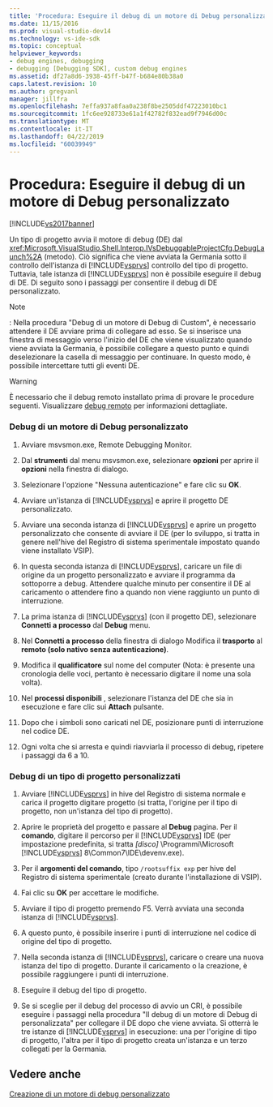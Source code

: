 ```yaml
---
title: 'Procedura: Eseguire il debug di un motore di Debug personalizzato | Microsoft Docs'
ms.date: 11/15/2016
ms.prod: visual-studio-dev14
ms.technology: vs-ide-sdk
ms.topic: conceptual
helpviewer_keywords:
- debug engines, debugging
- debugging [Debugging SDK], custom debug engines
ms.assetid: df27a8d6-3938-45ff-b47f-b684e80b38a0
caps.latest.revision: 10
ms.author: gregvanl
manager: jillfra
ms.openlocfilehash: 7effa937a8faa0a238f8be2505ddf47223010bc1
ms.sourcegitcommit: 1fc6ee928733e61a1f42782f832ead9f7946d00c
ms.translationtype: MT
ms.contentlocale: it-IT
ms.lasthandoff: 04/22/2019
ms.locfileid: "60039949"
---
```

# <a name="how-to-debug-a-custom-debug-engine"></a>Procedura: Eseguire il debug di un motore di Debug personalizzato
[!INCLUDE[vs2017banner](../../includes/vs2017banner.md)]

Un tipo di progetto avvia il motore di debug (DE) dal <xref:Microsoft.VisualStudio.Shell.Interop.IVsDebuggableProjectCfg.DebugLaunch%2A> (metodo). Ciò significa che viene avviata la Germania sotto il controllo dell'istanza di [!INCLUDE[vsprvs](../../includes/vsprvs-md.md)] controllo del tipo di progetto. Tuttavia, tale istanza di [!INCLUDE[vsprvs](../../includes/vsprvs-md.md)] non è possibile eseguire il debug di DE. Di seguito sono i passaggi per consentire il debug di DE personalizzato.  
  
> [!NOTE]
>  :     Nella procedura "Debug di un motore di Debug di Custom", è necessario attendere il DE avviare prima di collegare ad esso. Se si inserisce una finestra di messaggio verso l'inizio del DE che viene visualizzato quando viene avviata la Germania, è possibile collegare a questo punto e quindi deselezionare la casella di messaggio per continuare. In questo modo, è possibile intercettare tutti gli eventi DE.  
  
> [!WARNING]
>  È necessario che il debug remoto installato prima di provare le procedure seguenti. Visualizzare [debug remoto](../../debugger/remote-debugging.md) per informazioni dettagliate.  
  
### <a name="debugging-a-custom-debug-engine"></a>Debug di un motore di Debug personalizzato  
  
1. Avviare msvsmon.exe, Remote Debugging Monitor.  
  
2. Dal **strumenti** dal menu msvsmon.exe, selezionare **opzioni** per aprire il **opzioni** nella finestra di dialogo.  
  
3. Selezionare l'opzione "Nessuna autenticazione" e fare clic su **OK**.  
  
4. Avviare un'istanza di [!INCLUDE[vsprvs](../../includes/vsprvs-md.md)] e aprire il progetto DE personalizzato.  
  
5. Avviare una seconda istanza di [!INCLUDE[vsprvs](../../includes/vsprvs-md.md)] e aprire un progetto personalizzato che consente di avviare il DE (per lo sviluppo, si tratta in genere nell'hive del Registro di sistema sperimentale impostato quando viene installato VSIP).  
  
6. In questa seconda istanza di [!INCLUDE[vsprvs](../../includes/vsprvs-md.md)], caricare un file di origine da un progetto personalizzato e avviare il programma da sottoporre a debug. Attendere qualche minuto per consentire il DE al caricamento o attendere fino a quando non viene raggiunto un punto di interruzione.  
  
7. La prima istanza di [!INCLUDE[vsprvs](../../includes/vsprvs-md.md)] (con il progetto DE), selezionare **Connetti a processo** dal **Debug** menu.  
  
8. Nel **Connetti a processo** della finestra di dialogo Modifica il **trasporto** al **remoto (solo nativo senza autenticazione)**.  
  
9. Modifica il **qualificatore** sul nome del computer (Nota: è presente una cronologia delle voci, pertanto è necessario digitare il nome una sola volta).  
  
10. Nel **processi disponibili** , selezionare l'istanza del DE che sia in esecuzione e fare clic sui **Attach** pulsante.  
  
11. Dopo che i simboli sono caricati nel DE, posizionare punti di interruzione nel codice DE.  
  
12. Ogni volta che si arresta e quindi riavviarla il processo di debug, ripetere i passaggi da 6 a 10.  
  
### <a name="debugging-a-custom-project-type"></a>Debug di un tipo di progetto personalizzati  
  
1. Avviare [!INCLUDE[vsprvs](../../includes/vsprvs-md.md)] in hive del Registro di sistema normale e carica il progetto digitare progetto (si tratta, l'origine per il tipo di progetto, non un'istanza del tipo di progetto).  
  
2. Aprire le proprietà del progetto e passare al **Debug** pagina. Per il **comando**, digitare il percorso per il [!INCLUDE[vsprvs](../../includes/vsprvs-md.md)] IDE (per impostazione predefinita, si tratta *[disco]* \Programmi\Microsoft [!INCLUDE[vsprvs](../../includes/vsprvs-md.md)] 8\Common7\IDE\devenv.exe).  
  
3. Per il **argomenti del comando**, tipo `/rootsuffix exp` per hive del Registro di sistema sperimentale (creato durante l'installazione di VSIP).  
  
4. Fai clic su **OK** per accettare le modifiche.  
  
5. Avviare il tipo di progetto premendo F5. Verrà avviata una seconda istanza di [!INCLUDE[vsprvs](../../includes/vsprvs-md.md)].  
  
6. A questo punto, è possibile inserire i punti di interruzione nel codice di origine del tipo di progetto.  
  
7. Nella seconda istanza di [!INCLUDE[vsprvs](../../includes/vsprvs-md.md)], caricare o creare una nuova istanza del tipo di progetto. Durante il caricamento o la creazione, è possibile raggiungere i punti di interruzione.  
  
8. Eseguire il debug del tipo di progetto.  
  
9. Se si sceglie per il debug del processo di avvio un CRI, è possibile eseguire i passaggi nella procedura "Il debug di un motore di Debug di personalizzata" per collegare il DE dopo che viene avviata. Si otterrà le tre istanze di [!INCLUDE[vsprvs](../../includes/vsprvs-md.md)] in esecuzione: una per l'origine di tipo di progetto, l'altra per il tipo di progetto creata un'istanza e un terzo collegati per la Germania.  
  
## <a name="see-also"></a>Vedere anche  
 [Creazione di un motore di debug personalizzato](../../extensibility/debugger/creating-a-custom-debug-engine.md)
